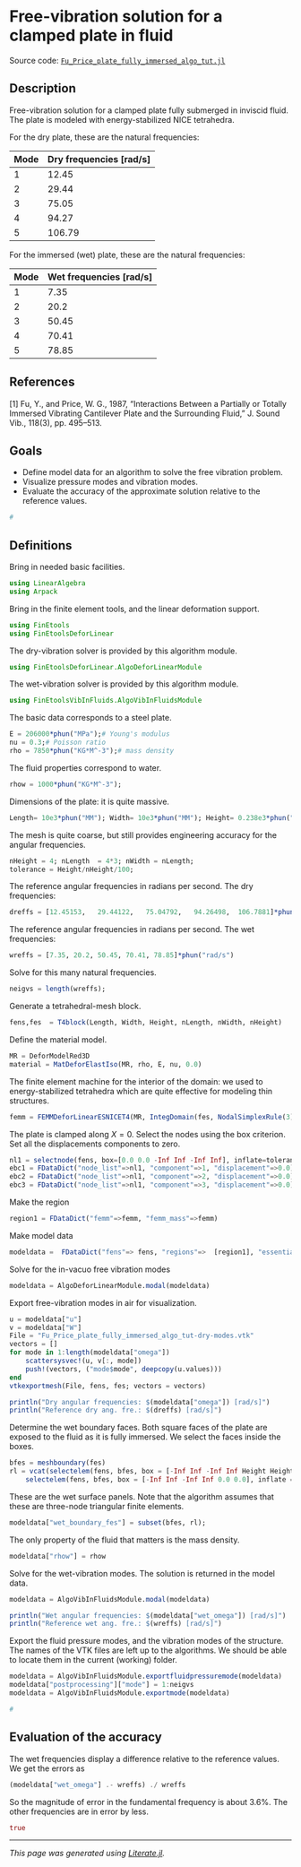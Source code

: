 # Free-vibration solution for a clamped plate in fluid

Source code: [`Fu_Price_plate_fully_immersed_algo_tut.jl`](Fu_Price_plate_fully_immersed_algo_tut.jl)

## Description

Free-vibration solution for a clamped plate fully submerged in inviscid
fluid. The plate is modeled with energy-stabilized NICE tetrahedra.

For the dry plate, these are the natural frequencies:

| Mode | Dry frequencies [rad/s] |
| ----- | ---------------------- |
| 1 | 12.45   |
| 2 | 29.44   |
| 3 | 75.05   |
| 4 | 94.27   |
| 5 | 106.79 |

For the immersed (wet) plate, these are the natural frequencies:

| Mode | Wet frequencies [rad/s] |
| ----- | ---------------------- |
| 1 | 7.35   |
| 2 | 20.2   |
| 3 | 50.45   |
| 4 | 70.41   |
| 5 | 78.85 |

## References

[1] Fu, Y., and Price, W. G., 1987, “Interactions Between a Partially
or Totally Immersed Vibrating Cantilever Plate and the Surrounding Fluid,”
J. Sound Vib., 118(3), pp. 495–513.

## Goals

- Define model data for an algorithm to solve the free vibration problem.
- Visualize pressure modes and vibration modes.
- Evaluate the accuracy of the approximate solution relative to the reference values.

````julia
#
````

## Definitions

Bring in needed basic facilities.

````julia
using LinearAlgebra
using Arpack
````

Bring in the finite element tools, and the linear deformation support.

````julia
using FinEtools
using FinEtoolsDeforLinear
````

The dry-vibration solver is provided by this algorithm module.

````julia
using FinEtoolsDeforLinear.AlgoDeforLinearModule
````

The wet-vibration solver is provided by this algorithm module.

````julia
using FinEtoolsVibInFluids.AlgoVibInFluidsModule
````

The basic data corresponds to a steel plate.

````julia
E = 206000*phun("MPa");# Young's modulus
nu = 0.3;# Poisson ratio
rho = 7850*phun("KG*M^-3");# mass density
````

The fluid properties correspond to water.

````julia
rhow = 1000*phun("KG*M^-3");
````

Dimensions of the plate: it is quite massive.

````julia
Length= 10e3*phun("MM"); Width= 10e3*phun("MM"); Height= 0.238e3*phun("MM");
````

The mesh is quite coarse, but still provides engineering accuracy for the
angular frequencies.

````julia
nHeight = 4; nLength  = 4*3; nWidth = nLength;
tolerance = Height/nHeight/100;
````

The reference angular frequencies in radians per second. The dry frequencies:

````julia
dreffs = [12.45153,   29.44122,   75.04792,   94.26498,  106.7881]*phun("rad/s")
````

The reference angular frequencies in radians per second. The wet frequencies:

````julia
wreffs = [7.35, 20.2, 50.45, 70.41, 78.85]*phun("rad/s")
````

Solve for this many natural frequencies.

````julia
neigvs = length(wreffs);
````

Generate a tetrahedral-mesh block.

````julia
fens,fes  = T4block(Length, Width, Height, nLength, nWidth, nHeight)
````

Define the material model.

````julia
MR = DeforModelRed3D
material = MatDeforElastIso(MR, rho, E, nu, 0.0)
````

The finite element machine for the interior of the domain: we used to
energy-stabilized tetrahedra which are quite effective for modeling thin
structures.

````julia
femm = FEMMDeforLinearESNICET4(MR, IntegDomain(fes, NodalSimplexRule(3)), material)
````

The plate is clamped along $X = 0$. Select the nodes using the box criterion.
Set all the displacements components to zero.

````julia
nl1 = selectnode(fens, box=[0.0 0.0 -Inf Inf -Inf Inf], inflate=tolerance)
ebc1 = FDataDict("node_list"=>nl1, "component"=>1, "displacement"=>0.0)
ebc2 = FDataDict("node_list"=>nl1, "component"=>2, "displacement"=>0.0)
ebc3 = FDataDict("node_list"=>nl1, "component"=>3, "displacement"=>0.0)
````

Make the region

````julia
region1 = FDataDict("femm"=>femm, "femm_mass"=>femm)
````

Make model data

````julia
modeldata =  FDataDict("fens"=> fens, "regions"=>  [region1], "essential_bcs"=>[ebc1 ebc2 ebc3], "omega_shift"=>0.0, "neigvs"=>neigvs)
````

Solve for the in-vacuo free vibration modes

````julia
modeldata = AlgoDeforLinearModule.modal(modeldata)
````

Export free-vibration modes in air for visualization.

````julia
u = modeldata["u"]
v = modeldata["W"]
File = "Fu_Price_plate_fully_immersed_algo_tut-dry-modes.vtk"
vectors = []
for mode in 1:length(modeldata["omega"])
    scattersysvec!(u, v[:, mode])
    push!(vectors, ("mode$mode", deepcopy(u.values)))
end
vtkexportmesh(File, fens, fes; vectors = vectors)

println("Dry angular frequencies: $(modeldata["omega"]) [rad/s]")
println("Reference dry ang. fre.: $(dreffs) [rad/s]")
````

Determine the wet boundary faces. Both square faces of the plate are exposed
to the fluid as it is fully immersed. We select the faces inside the boxes.

````julia
bfes = meshboundary(fes)
rl = vcat(selectelem(fens, bfes, box = [-Inf Inf -Inf Inf Height Height], inflate = tolerance),
	selectelem(fens, bfes, box = [-Inf Inf -Inf Inf 0.0 0.0], inflate = tolerance));
````

These are the wet surface panels. Note that the algorithm assumes that these
are three-node triangular finite elements.

````julia
modeldata["wet_boundary_fes"] = subset(bfes, rl);
````

The only property of the fluid that matters is the mass density.

````julia
modeldata["rhow"] = rhow
````

Solve for the wet-vibration modes. The solution is returned in the model data.

````julia
modeldata = AlgoVibInFluidsModule.modal(modeldata)

println("Wet angular frequencies: $(modeldata["wet_omega"]) [rad/s]")
println("Reference wet ang. fre.: $(wreffs) [rad/s]")
````

Export the fluid pressure modes, and the vibration modes of the structure. The
names of the VTK files are left up to the algorithms. We should be able to
locate them in the current (working) folder.

````julia
modeldata = AlgoVibInFluidsModule.exportfluidpressuremode(modeldata)
modeldata["postprocessing"]["mode"] = 1:neigvs
modeldata = AlgoVibInFluidsModule.exportmode(modeldata)

#
````

## Evaluation of the accuracy

The wet frequencies display a difference relative to the reference values. We get the errors as

````julia
(modeldata["wet_omega"] .- wreffs) ./ wreffs
````

So the magnitude of error in the fundamental frequency is about 3.6%. The other frequencies are in error by less.

````julia
true
````

---

*This page was generated using [Literate.jl](https://github.com/fredrikekre/Literate.jl).*

